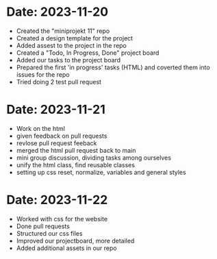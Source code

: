 # Date: 2023-11-20
- Created the "miniprojekt 11" repo
- Created a design template for the project
- Added assest to the project in the repo
- Created a "Todo, In Progress, Done" project board
- Added our tasks to the project board
- Prepared the first 'in progress' tasks (HTML) and coverted them into issues for the repo
- Tried doing 2 test pull request

# Date: 2023-11-21
- Work on the html
- given feedback on pull requests
- revlose pull request feeback
- merged the html pull request back to main
- mini group discussion, dividing tasks among ourselves
- unify the html class, find reusable classes
- setting up css reset, normalize, variables and general styles

# Date: 2023-11-22
- Worked with css for the website
- Done pull requests
- Structured our css files
- Improved our projectboard, more detailed
- Added additional assets in our repo
